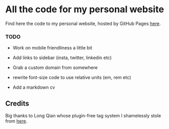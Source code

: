 # All the code for my personal website

Find here the code to my personal website, hosted by GitHub Pages [here](https://jpmacmanus.github.io/).

### TODO

- Work on mobile friendliness a little bit

- Add links to sidebar (insta, twitter, linkedin etc)

- Grab a custom domain from somewhere

- rewrite font-size code to use relative units (em, rem etc)

- Add a markdown cv

## Credits

Big thanks to Long Qian whose plugin-free tag system I shamelessly stole from [here](http://longqian.me/2017/02/09/github-jekyll-tag/). 
